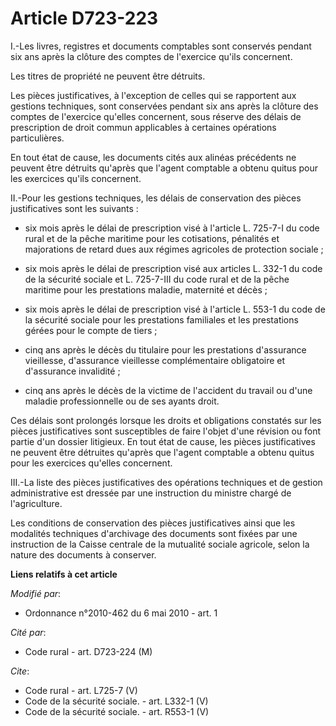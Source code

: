 # Article D723-223

I.-Les livres, registres et documents comptables sont conservés pendant six ans après la clôture des comptes de l'exercice
qu'ils concernent. 

Les titres de propriété ne peuvent être détruits. 

Les pièces justificatives, à l'exception de celles qui se rapportent aux gestions techniques, sont conservées pendant six ans
après la clôture des comptes de l'exercice qu'elles concernent, sous réserve des délais de prescription de droit commun
applicables à certaines opérations particulières. 

En tout état de cause, les documents cités aux alinéas précédents ne peuvent être détruits qu'après que l'agent comptable a
obtenu quitus pour les exercices qu'ils concernent. 

II.-Pour les gestions techniques, les délais de conservation des pièces justificatives sont les suivants :

- six mois après le délai de prescription visé à l'article L. 725-7-I du code rural et de la pêche maritime pour les
cotisations, pénalités et majorations de retard dues aux régimes agricoles de protection sociale ;

- six mois après le délai de prescription visé aux articles L. 332-1 du code de la sécurité sociale et L. 725-7-III du code
rural et de la pêche maritime pour les prestations maladie, maternité et décès ;

- six mois après le délai de prescription visé à l'article L. 553-1 du code de la sécurité sociale pour les prestations
familiales et les prestations gérées pour le compte de tiers ;

- cinq ans après le décès du titulaire pour les prestations d'assurance vieillesse, d'assurance vieillesse complémentaire
obligatoire et d'assurance invalidité ;

- cinq ans après le décès de la victime de l'accident du travail ou d'une maladie professionnelle ou de ses ayants droit. 

Ces délais sont prolongés lorsque les droits et obligations constatés sur les pièces justificatives sont susceptibles de
faire l'objet d'une révision ou font partie d'un dossier litigieux. En tout état de cause, les pièces justificatives ne
peuvent être détruites qu'après que l'agent comptable a obtenu quitus pour les exercices qu'elles concernent. 

III.-La liste des pièces justificatives des opérations techniques et de gestion administrative est dressée par une
instruction du ministre chargé de l'agriculture. 

Les conditions de conservation des pièces justificatives ainsi que les modalités techniques d'archivage des documents sont
fixées par une instruction de la Caisse centrale de la mutualité sociale agricole, selon la nature des documents à conserver.

**Liens relatifs à cet article**

_Modifié par_:

  - Ordonnance n°2010-462 du 6 mai 2010 - art. 1

_Cité par_:

  - Code rural - art. D723-224 (M)

_Cite_:

  - Code rural - art. L725-7 (V)
  - Code de la sécurité sociale. - art. L332-1 (V)
  - Code de la sécurité sociale. - art. R553-1 (V)
